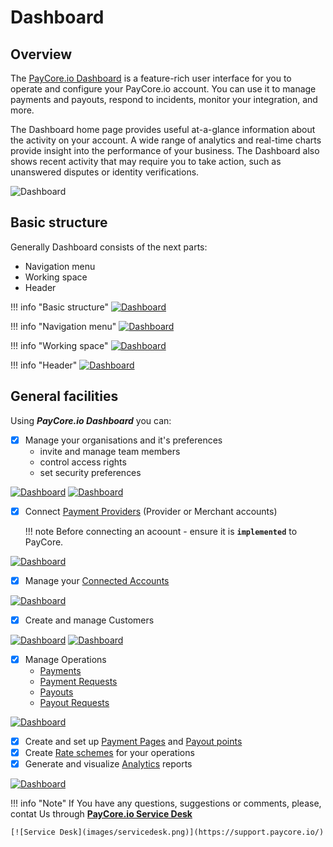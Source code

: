 # Dashboard

## Overview

The [PayCore.io Dashboard](https://dashboard.paycore.io/) is a feature-rich user interface for you to operate and configure your PayCore.io account. You can use it to manage payments and payouts, respond to incidents, monitor your integration, and more.

The Dashboard home page provides useful at-a-glance information about the activity on your account. A wide range of analytics and real-time charts provide insight into the performance of your business. The Dashboard also shows recent activity that may require you to take action, such as unanswered disputes or identity verifications.

![Dashboard](images/dash_overview1.png)


## Basic structure

Generally Dashboard consists of the next parts:

- Navigation menu
- Working space
- Header

!!! info "Basic structure"
    [![Dashboard](images/dash_overview_struct1.png)](images/dash_overview_struct1.png)

!!! info "Navigation menu"
    [![Dashboard](images/dash_overview_struct_nav.png)](images/dash_overview_struct_nav.png)

!!! info "Working space"
    [![Dashboard](images/dash_overview_struct_workingspace.png)](images/dash_overview_struct_workingspace.png)

!!! info "Header"
    [![Dashboard](images/dash_overview_struct_header.png)](images/dash_overview_struct_header.png)

## General facilities

Using **_PayCore.io Dashboard_**  you can:

- [x] Manage your organisations and it's preferences
    - invite and manage team members
    - control access rights
    - set security preferences
    
[![Dashboard](images/dash_overview_org1.png)](images/dash_overview_org1.png)
[![Dashboard](images/dash_overview_org2.png)](images/dash_overview_org2.png)

- [x] Connect [Payment Providers](/connectors) (Provider or Merchant accounts) 
   
    !!! note
        Before connecting an acoount - ensure it is **`implemented`** to PayСore.

[![Dashboard](images/dash_overview_connect1.png)](images/dash_overview_connect1.png)

- [x] Manage your [Connected Accounts](../../products/provider-hub/overview)

[![Dashboard](images/dash_overview_acc1.png)](images/dash_overview_acc1.png)

- [x] Create and manage Customers

[![Dashboard](images/dash_overview_cust1.png)](images/dash_overview_cust1.png)
[![Dashboard](images/dash_overview_cust2.png)](images/dash_overview_cust2.png)

- [x] Manage Operations
    - [Payments](../../products/payment-gateway/payments)
    - [Payment Requests](../../products/payment-gateway/payment-requests)
    - [Payouts](../../products/payout-gateway/payouts)
    - [Payout Requests](../../products/payout-gateway/payout-requests)

[![Dashboard](images/dash_overview_operation1.png)](images/dash_overview_operation1.png)
    
- [x] Create and  set up [Payment Pages](../../products/payment-gateway/payment-pages)  and [Payout points](../../products/payout-gateway/payout-points)
- [x] Create [Rate schemes](../../products/currency-rates/overview) for your operations
- [x] Generate and visualize [Analytics](../../products/analytics/overview) reports

[![Dashboard](images/dash_overview_analytics1.png)](images/dash_overview_analytics1.png)



!!! info "Note"
    If You have any questions, suggestions or comments, please, contat Us  through [**PayСore.io Service Desk**](https://support.paycore.io/)
    
    [![Service Desk](images/servicedesk.png)](https://support.paycore.io/)